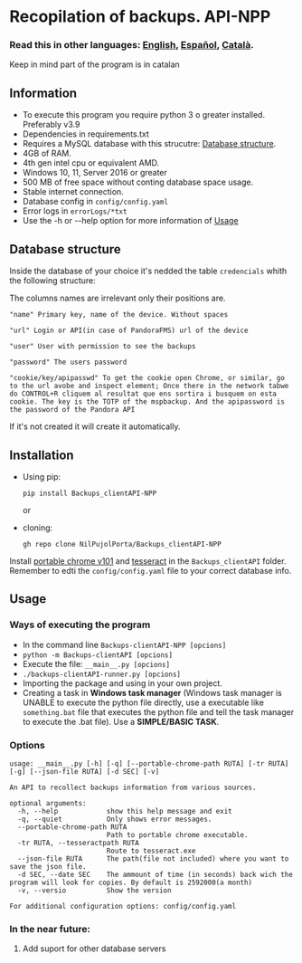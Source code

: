 # Recopilation of backups. API-NPP

### **Read this in other languages: [English](README.md), [Español](README.ES-es.md), [Català](README.CA-ca.md).**

Keep in mind part of the program is in catalan

## Information
- To execute this program you require python 3 o greater installed. Preferably v3.9
- Dependencies in requirements.txt
- Requires a MySQL database with this strucutre: [Database structure](#Database-structure).
- 4GB of RAM.
- 4th gen intel cpu or equivalent AMD.
- Windows 10, 11, Server 2016 or greater
- 500 MB of free space without conting database space usage.
- Stable internet connection. 
- Database config in `config/config.yaml`
- Error logs in `errorLogs/*txt`
- Use the -h or --help option for more information of [Usage](#Usage)


## Database structure
Inside the database of your choice it's nedded the table ``credencials`` whith the following structure:

The columns names are irrelevant only their positions are.
```
"name" Primary key, name of the device. Without spaces

"url" Login or API(in case of PandoraFMS) url of the device

"user" User with permission to see the backups

"password" The users password

"cookie/key/apipasswd" To get the cookie open Chrome, or similar, go to the url avobe and inspect element; Once there in the network tabwe do CONTROL+R cliquem al resultat que ens sortira i busquem on esta cookie. The key is the TOTP of the mspbackup. And the apipassword is the password of the Pandora API
```

If it's not created it will create it automatically.

## Installation

- Using pip:

  ```pip install Backups_clientAPI-NPP```

  or
- cloning:

  ```gh repo clone NilPujolPorta/Backups_clientAPI-NPP```

Install [portable chrome v101](GoogleChromePortable_101.0.4951.67_online.paf.exe) and [tesseract](tesseract-ocr-w64-setup-v5.0.0-rc1.20211030.exe) in the `Backups_clientAPI` folder.
Remember to edti the ``config/config.yaml`` file to your correct database info.


## Usage
### Ways of executing the program
- In the command line `Backups-clientAPI-NPP [opcions]`
- ```python -m Backups-clientAPI [opcions]```
- Execute the file: `__main__.py [opcions]`
- ```./backups-clientAPI-runner.py [opcions] ```
- Importing the package and using in your own project.
- Creating a task in **Windows task manager** (Windows task manager is UNABLE to execute the python file directly, use a executable like ``something.bat`` file that executes the python file and tell the task manager to execute the .bat file). Use a **SIMPLE/BASIC TASK**.

### Options
```
usage: __main__.py [-h] [-q] [--portable-chrome-path RUTA] [-tr RUTA] [-g] [--json-file RUTA] [-d SEC] [-v]

An API to recollect backups information from various sources.

optional arguments:
  -h, --help            show this help message and exit
  -q, --quiet           Only shows error messages.
  --portable-chrome-path RUTA
                        Path to portable chrome executable.
  -tr RUTA, --tesseractpath RUTA
                        Route to tesseract.exe
  --json-file RUTA      The path(file not included) where you want to save the json file. 
  -d SEC, --date SEC    The ammount of time (in seconds) back wich the program will look for copies. By default is 2592000(a month)
  -v, --versio          Show the version

For additional configuration options: config/config.yaml
```

### In the near future:
1. Add suport for other database servers
